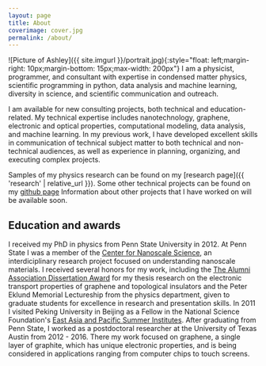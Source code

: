 ```yaml
---
layout: page
title: About
coverimage: cover.jpg
permalink: /about/
---
```


![Picture of Ashley]({{ site.imgurl }}/portrait.jpg){:style="float: left;margin-right: 10px;margin-bottom: 15px;max-width: 200px"}
I am a physicist, programmer, and consultant with expertise in condensed matter physics, scientific programming in python, data analysis and machine learning, diversity in science, and scientific communication and outreach.

I am available for new consulting projects, both technical and education-related. My technical expertise includes nanotechnology, graphene, electronic and optical properties, computational modeling, data analysis, and machine learning. In my previous work, I have developed excellent skills in communication of technical subject matter to both technical and non-technical audiences, as well as experience in planning, organizing, and executing complex projects.

Samples of my physics research can be found on my [research page]({{ 'research' | relative_url }}). Some other technical projects can be found on my [github page](http://www.github.com/adasilva) Information about other projects that I have worked on will be available soon.


## Education and awards

I received my PhD in physics from Penn State University in 2012. At Penn State I was a member of the [Center for Nanoscale Science](https://www.mrsec.psu.edu/), an interdiciplinary research project focused on understanding nanoscale materials. I received several honors for my work, including the [The Alumni Association Dissertation Award](http://www.gradschool.psu.edu/graduate-funding/fellowships/programs/aada/previous-alumni-association-disseration-award-winners-2002-2007/2008-2013-alumni-association-dissertation-award-winners/) for my thesis research on the electronic transport properties of graphene and topological insulators and the Peter Eklund Memorial Lectureship from the physics department, given to graduate students for excellence in research and presentation skills. In 2011 I visited Peking University in Beijing as a Fellow in the National Science Foundation's [East Asia and Pacific Summer Institutes](http://www.nsf.gov/funding/pgm_summ.jsp?pims_id=5284). After graduating from Penn State, I worked as a postdoctoral researcher at the University of Texas Austin from 2012 - 2016. There my work focused on graphene, a single layer of graphite, which has unique electronic properties, and is being considered in applications ranging from computer chips to touch screens.
